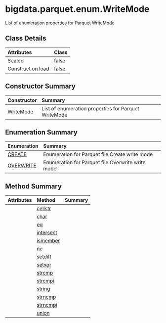 
#   bigdata.parquet.enum.WriteMode 







List of enumeration properties for Parquet WriteMode



## Class Details 

Attributes | Class
:------------------- | :-------
Sealed            | false
Construct on load | false



## Constructor Summary

Constructor | Summary
:--------------------------------------------------------------------- | :-------------------------------------------------------
[WriteMode](bigdata.parquet.enum.WriteMode.WriteMode.md) | List of enumeration properties for Parquet WriteMode 



## Enumeration Summary

Enumeration | Summary
:--------------------------------------------------------------------- | :----------------------------------------------------
[CREATE](bigdata.parquet.enum.WriteMode.CREATE.md)       | Enumeration for Parquet file Create write mode 
[OVERWRITE](bigdata.parquet.enum.WriteMode.OVERWRITE.md) | Enumeration for Parquet file Overwrite write mode 



## Method Summary

Attributes | Method | Summary
:--- | :--------------------------------------------------------------------- | :---
 |  [cellstr](bigdata.parquet.enum.WriteMode.cellstr.md)    |   
 |  [char](bigdata.parquet.enum.WriteMode.char.md)          |   
 |  [eq](bigdata.parquet.enum.WriteMode.eq.md)              |   
 |  [intersect](bigdata.parquet.enum.WriteMode.intersect.md)|   
 |  [ismember](bigdata.parquet.enum.WriteMode.ismember.md)  |   
 |  [ne](bigdata.parquet.enum.WriteMode.ne.md)              |   
 |  [setdiff](bigdata.parquet.enum.WriteMode.setdiff.md)    |   
 |  [setxor](bigdata.parquet.enum.WriteMode.setxor.md)      |   
 |  [strcmp](bigdata.parquet.enum.WriteMode.strcmp.md)      |   
 |  [strcmpi](bigdata.parquet.enum.WriteMode.strcmpi.md)    |   
 |  [string](bigdata.parquet.enum.WriteMode.string.md)      |   
 |  [strncmp](bigdata.parquet.enum.WriteMode.strncmp.md)    |   
 |  [strncmpi](bigdata.parquet.enum.WriteMode.strncmpi.md)  |   
 |  [union](bigdata.parquet.enum.WriteMode.union.md)        |   

